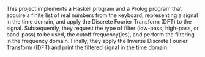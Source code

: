 This project implements a Haskell program and a Prolog program that acquire a finite list of real numbers from the keyboard, representing a signal in the time domain, and apply 
the Discrete Fourier Transform (DFT) to the signal. Subsequently, they request the type of filter (low-pass, high-pass, or band-pass) to be used, the cutoff frequency(ies), and perform 
the filtering in the frequency domain. Finally, they apply the Inverse Discrete Fourier Transform (IDFT) and print the filtered signal in the time domain.
